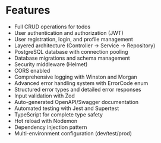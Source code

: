 # Features

- Full CRUD operations for todos
- User authentication and authorization (JWT)
- User registration, login, and profile management
- Layered architecture (Controller → Service → Repository)
- PostgreSQL database with connection pooling
- Database migrations and schema management
- Security middleware (Helmet)
- CORS enabled
- Comprehensive logging with Winston and Morgan
- Advanced error handling system with ErrorCode enum
- Structured error types and detailed error responses
- Input validation with Zod
- Auto-generated OpenAPI/Swagger documentation
- Automated testing with Jest and Supertest
- TypeScript for complete type safety
- Hot reload with Nodemon
- Dependency injection pattern
- Multi-environment configuration (dev/test/prod)
